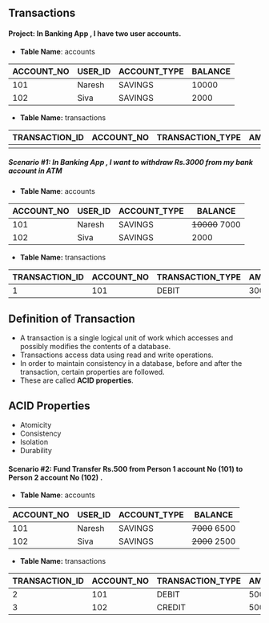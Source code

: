 ## Transactions 

#### Project: In Banking App , I have two user accounts.

* **Table Name**: accounts

| ACCOUNT_NO  | USER_ID  | ACCOUNT_TYPE  | BALANCE  | 
|---|---|---|---|
|  101 | Naresh  | SAVINGS  | 10000  | 
| 102  | Siva  | SAVINGS  | 2000  |  

* **Table Name:** transactions

| TRANSACTION_ID  | ACCOUNT_NO  | TRANSACTION_TYPE  | AMOUNT  | STATUS  |
|---|---|---|---|---|
|  |   |   |   |   |

##### Scenario #1: In Banking App , I want to withdraw Rs.3000 from my bank account in ATM

* **Table Name**: accounts

| ACCOUNT_NO  | USER_ID  | ACCOUNT_TYPE  | BALANCE  | 
|---|---|---|---|
|  101 | Naresh  | SAVINGS  | <del>10000</del> 7000  | 
| 102  | Siva  | SAVINGS  | 2000  |  

* **Table Name:** transactions

| TRANSACTION_ID  | ACCOUNT_NO  | TRANSACTION_TYPE  | AMOUNT  | STATUS  |
|---|---|---|---|---|
|  1 | 101  | DEBIT  | 3000  | SUCCESS  |


## Definition of Transaction

* A transaction is a single logical unit of work which accesses and possibly modifies the contents of a database. 
* Transactions access data using read and write operations. 
* In order to maintain consistency in a database, before and after the transaction, certain properties are followed. 
* These are called **ACID properties**. 

## ACID Properties

* Atomicity
* Consistency
* Isolation
* Durability


#### Scenario #2: Fund Transfer  Rs.500 from Person 1 account No (101) to  Person 2 account No (102) .

* **Table Name**: accounts

| ACCOUNT_NO  | USER_ID  | ACCOUNT_TYPE  | BALANCE  | 
|---|---|---|---|
|  101 | Naresh  | SAVINGS  | <del>7000</del> 6500  | 
| 102  | Siva  | SAVINGS  | <del>2000</del> 2500  |  

* **Table Name:** transactions

| TRANSACTION_ID  | ACCOUNT_NO  | TRANSACTION_TYPE  | AMOUNT  | STATUS  |
|---|---|---|---|---|
|  2 | 101  | DEBIT  | 500  | SUCCESS  |
|  3 | 102  | CREDIT  | 500  | SUCCESS  |
